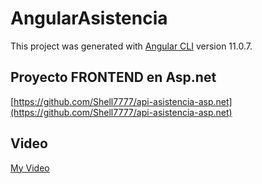# AngularAsistencia

This project was generated with [Angular CLI](https://github.com/angular/angular-cli) version 11.0.7.

## Proyecto FRONTEND en Asp.net

[https://github.com/Shell7777/api-asistencia-asp.net](https://github.com/Shell7777/api-asistencia-asp.net) 

## Video
[My Video](https://drive.google.com/file/d/1JLAJhvqy4bf-P40Ws3A2Yxra1-vj8zNR/view) 
